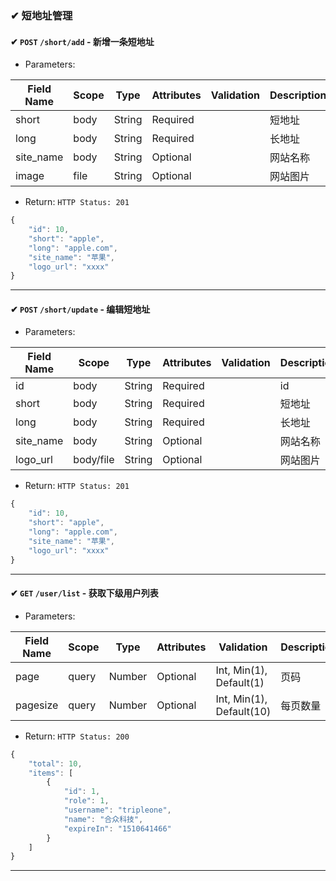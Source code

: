 ### ✔ 短地址管理

#### ✔ `POST` `/short/add` - 新增一条短地址

+ Parameters:

Field Name     | Scope | Type       | Attributes | Validation                | Description      
---------------- | ------- | ----------- | ----------- | -----------------------   | -------------
short            | body   | String    | Required   |                               | 短地址
long            | body   | String     | Required   |                               | 长地址
site_name       | body   | String     | Optional   |                               | 网站名称
image          | file   | String     | Optional   |                               | 网站图片

+ Return: `HTTP Status: 201`

```javascript
{
    "id": 10,
    "short": "apple",
    "long": "apple.com",
    "site_name": "苹果",
    "logo_url": "xxxx"
}
```
---------------------

#### ✔ `POST` `/short/update` - 编辑短地址

+ Parameters:

Field Name     | Scope | Type       | Attributes | Validation                | Description      
---------------- | ------- | ----------- | ----------- | -----------------------   | -------------
id               | body   | String    | Required   |                               | id
short            | body   | String    | Required   |                               | 短地址
long            | body   | String     | Required   |                               | 长地址
site_name       | body   | String     | Optional   |                               | 网站名称
logo_url          | body/file   | String     | Optional   |                               | 网站图片

+ Return: `HTTP Status: 201`

```javascript
{
    "id": 10,
    "short": "apple",
    "long": "apple.com",
    "site_name": "苹果",
    "logo_url": "xxxx"
}
```
---------------------

#### ✔ `GET` `/user/list` - 获取下级用户列表

+ Parameters:

Field Name     | Scope   | Type       | Attributes | Validation                  | Description      
-------------- | ------- | ----------- | ----------- | -----------------------   | -------------
page           | query   | Number     | Optional   |   Int, Min(1), Default(1)   | 页码
pagesize       | query   | Number     | Optional   |   Int, Min(1), Default(10)  | 每页数量

+ Return: `HTTP Status: 200`

```javascript
{
    "total": 10,
    "items": [
        {
            "id": 1,
            "role": 1,
            "username": "tripleone",
            "name": "合众科技",
            "expireIn": "1510641466"
        }
    ]
}
```
---------------------
